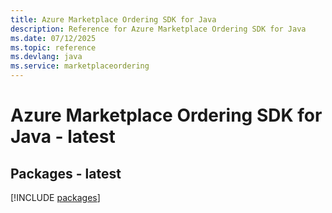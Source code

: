 ```yaml
---
title: Azure Marketplace Ordering SDK for Java
description: Reference for Azure Marketplace Ordering SDK for Java
ms.date: 07/12/2025
ms.topic: reference
ms.devlang: java
ms.service: marketplaceordering
---
```

# Azure Marketplace Ordering SDK for Java - latest
## Packages - latest
[!INCLUDE [packages](marketplace-ordering-index.md)]